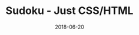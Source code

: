 ---
title: 'Sudoku - Just CSS/HTML'
description: 'Complete a sudoku puzzle without Javascript or server-side interaction.'
gametype: 'medium'
gameid: 81
date: 2018-06-20
tags: []
draft: false
type: 'games'
num19: [{'idx':1,'arr1':[1,2,3,4,5,6,7,8,9],'arr2':[1,2,3,4,5,6,7,8,9]},{'idx':2,'arr1':[1,2,3,4,5,6,7,8,9],'arr2':[1,2,3,4,5,6,7,8,9]},{'idx':3,'arr1':[1,2,3,4,5,6,7,8,9],'arr2':[1,2,3,4,5,6,7,8,9]},{'idx':4,'arr1':[1,2,3,4,5,6,7,8,9],'arr2':[1,2,3,4,5,6,7,8,9]},{'idx':5,'arr1':[1,2,3,4,5,6,7,8,9],'arr2':[1,2,3,4,5,6,7,8,9]},{'idx':6,'arr1':[1,2,3,4,5,6,7,8,9],'arr2':[1,2,3,4,5,6,7,8,9]},{'idx':7,'arr1':[1,2,3,4,5,6,7,8,9],'arr2':[1,2,3,4,5,6,7,8,9]},{'idx':8,'arr1':[1,2,3,4,5,6,7,8,9],'arr2':[1,2,3,4,5,6,7,8,9]},{'idx':9,'arr1':[1,2,3,4,5,6,7,8,9],'arr2':[1,2,3,4,5,6,7,8,9]}]
puzzle: [[0, 0, 8, 2, 0, 1, 9, 0, 0], [0, 0, 0, 0, 0, 0, 0, 0, 0], [2, 9, 0, 0, 0, 0, 0, 5, 7], [0, 0, 7, 0, 0, 0, 6, 0, 0], [8, 0, 0, 0, 0, 0, 0, 0, 1], [0, 0, 0, 6, 5, 2, 0, 0, 0], [0, 7, 1, 0, 0, 0, 2, 4, 0], [4, 0, 0, 8, 0, 7, 0, 0, 9], [0, 0, 0, 0, 4, 0, 0, 0, 0]]
layout: 'sudokucssstatic'
---